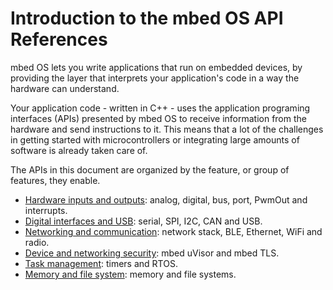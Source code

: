 # Introduction to the mbed OS API References

mbed OS lets you write applications that run on embedded devices, by providing the layer that interprets your application's code in a way the hardware can understand.

Your application code - written in C++ - uses the application programing interfaces (APIs) presented by mbed OS to receive information from the hardware and send instructions to it. This means that a lot of the challenges in getting started with microcontrollers or integrating large amounts of software is already taken care of.

The APIs in this document are organized by the feature, or group of features, they enable.

* [Hardware inputs and outputs](APIs/io/inputs_outputs.md): analog, digital, bus, port, PwmOut and interrupts.
* [Digital interfaces and USB](APIs/interfaces/interfaces.md): serial, SPI, I2C, CAN and USB.
* [Networking and communication](APIs/communication/communication.md): network stack, BLE, Ethernet, WiFi and radio. 
* [Device and networking security](APIs/security/security.md): mbed uVisor and mbed TLS.
* [Task management](APIs/tasks/tasks.md): timers and RTOS.
* [Memory and file system](APIs/memory_files/memory_files.md): memory and file systems.
